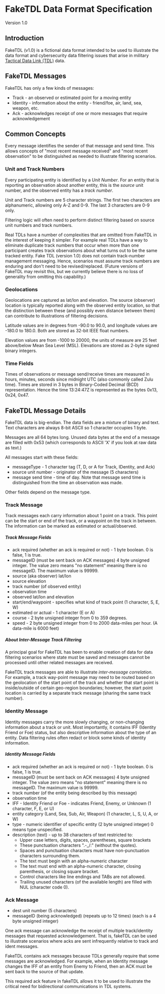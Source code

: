 # FakeTDL Data Format Specification 

Version 1.0

## Introduction

FakeTDL (v1.0) is a fictional data format intended to be used to illustrate the data format and
cybersecurity data filtering issues
that arise in military [Tactical Data Link (TDL)](https://en.wikipedia.org/wiki/Tactical_data_link)
data.

## FakeTDL Messages

FakeTDL has only a few kinds of messages:

- Track - an observed or estimated point for a moving entity
- Identity - information about the entity - friend/foe, air, land, sea, weapon, etc.
- Ack - acknowledges receipt of one or more messages that require acknowledgement

## Common Concepts

Every message identifies the sender of that message and send time.
This allows concepts of "most recent message received" and 
"most recent observation" to be distinguished as needed to 
illustrate filtering scenarios.

### Unit and Track Numbers

Every participating entity is identified by a _Unit Number_. For an entity that is
reporting an observation about another entity, this is the _source_ unit
number, and the observed entity has a _track number_. 

Unit and Track numbers are 5 character strings. The first two characters are
alphanumeric, allowing only A-Z and 0-9. The last 3 characters
are 0-9 only.

Filtering logic will often need to perform distinct filtering based on
source unit numbers and track numbers. 

Real TDLs have a number of complexities that are omitted from FakeTDL
in the interest of keeping it simpler. For example real TDLs have a
way to eliminate duplicate track numbers that occur when more than one
participant creates track observations about what turns out to be the same
tracked entity. 
Fake TDL (version 1.0) does not contain track-number management messaging. 
Hence, scenarios must assume track
numbers are enduring and don't need to be revised/replaced.
(Future versions of FakeTDL may revisit this, but we currently believe
there is no loss of generality from omitting this capability.)

### Geolocations
Geolocations are captured as lat/lon and elevation. The source
(observer) location is typically reported along with the observed entity
location, so that the distinction between these (and possibly even distance 
between them) can contribute to illustrations of filtering decisions. 

Latitude values are in degrees from -90.0 to 90.0, and 
longitude values are -180.0 to 180.0. Both are stored as 32-bit IEEE float numbers.

Elevation values are from -1000 to 20000, the units of measure are 25 feet
above/below Mean Sea Level (MSL). Elevations are stored as 2-byte signed binary integers.

### Time Fields

Times of observations or message send/receive times are measured in hours, minutes, seconds 
since midnight UTC (also commonly called Zulu time). Times are stored in 3 bytes in 
Binary-Coded Decimal (BCD) representation. Hence the time 13:24:47Z is represented as the bytes 
0x13, 0x24, 0x47.   

## FakeTDL Message Details

FakeTDL data is big-endian. The data fields are a mixture of binary and text. 
Text characters are always 8-bit ASCII so 1 character occupies 1 byte. 

Messages are all 64 bytes long. Unused data bytes at the end of a message
are filled with 0x53 (which corresponds to ASCII 'X' if you look at raw data as text.)

All messages start with these fields:

- messageType - 1 character tag (T, D, or A for Track, IDentity, and Ack)
- source unit number - originator of the message (5 characters)
- message send time - time of day. Note that 
  message send time is distinguished from the time an observation was made. 

Other fields depend on the message type.

### Track Message

Track messages each carry information about 1 point on a track. This point can be the start or end
of the track, or a waypoint on the track in between. The information can be marked as estimated
or actual/observed.

##### Track Message Fields 
- ack required (whether an ack is required or not) - 1 byte boolean. 0 is false, 1 is true.
- messageID (must be sent back on ACK messages) 4 byte unsigned integer.
  The value zero means "no statement" meaning there is no messageID. The maximum value is 99999.
- source (aka observer) lat/lon 
- source elevation
- track number (of observed entity) 
- observation time 
- observed lat/lon and elevation 
- start/end/waypoint - specifies what kind of track point (1 character, S, E, W)
- estimated or actual - 1 character (E or A)
- course - 2 byte unsigned integer from 0 to 359 degrees.
- speed - 2 byte unsigned integer from 0 to 2000 data-miles per hour. 
(A data-mile is 6000 feet)

##### About Inter-Message Track Filtering

A principal goal for FakeTDL has been to enable creation of data for 
data filtering scenarios where state must be saved and messages cannot be processed until other 
related messages are received. 

FakeTDL track messages are able to illustrate _inter-message correlation_. 
For example, a track way-point message may need to be routed based on 
the geolocation of the start point of the track and whether that start point is inside/outside 
of certain geo-region boundaries; however, the start point location is carried by 
a separate track message (sharing the same track number).

### Identity Message
Identity messages carry the more slowly changing, or non-changing
information about a track or unit.
Most importantly, it contains IFF (Identity Friend or Foe) status, but
also descriptive information about the type of an entity.
Data filtering rules often redact or block some kinds of identity
information.

##### Identity Message Fields
- ack required (whether an ack is required or not) - 1 byte boolean. 0 is false, 1 is true.
- messageID (must be sent back on ACK messages) 4 byte unsigned integer.
  The value zero means "no statement" meaning there is no messageID. The maximum value is 99999.
- track number (of the entity being described by this message)
- observation time
- IFF - Identity Friend or Foe - indicates Friend, Enemy, or Unknown (1 character, F, E, or U)
- entity category (Land, Sea, Sub, Air, Weapon) (1 character, L, S, U, A, or W)
- type - numeric identifier of specific entity (2 byte unsigned integer) 0 means type unspecified.
- description (text) - up to 38 characters of text restricted to:
  - Upper case letters, digits, spaces, parentheses, square brackets
  - These punctuation characters ".-_/:" (without the quotes).
  - Spaces and punctuation characters must have 
    non-punctuation characters surrounding them.
  - The text must begin with an alpha-numeric character
  - The text must end with an alpha-numeric character, closing parenthesis, or closing square 
    bracket. 
  - Control characters like line endings and TABs are not allowed. 
  - Trailing unused characters (of the available length) are filled with NUL (character code 0).



### Ack Message
- dest unit number (5 characters)
- messageID (being acknowledged) (repeats up to 12 times) (each is a 4 byte unsigned integer)

One ack message can acknowledge the receipt of multiple track/identity 
messages that requested acknowledgement. That is, fakeTDL can be used
to illustrate scenarios where acks are sent infrequently relative to
track and ident messages.

FakeTDL contains ack messages because TDLs generally require that 
some messages are acknowledged. For example, when 
an Identity message changes the IFF of an entity from Enemy to Friend,
then an ACK must be sent back to the source of that update.

This required ack feature in fakeTDL allows it to be used to 
illustrate the critical
need for bidirectional communications in TDL systems.
